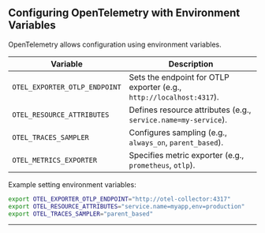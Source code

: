 
## **Configuring OpenTelemetry with Environment Variables**
OpenTelemetry allows configuration using environment variables.

| Variable | Description |
|----------|-------------|
| `OTEL_EXPORTER_OTLP_ENDPOINT` | Sets the endpoint for OTLP exporter (e.g., `http://localhost:4317`). |
| `OTEL_RESOURCE_ATTRIBUTES` | Defines resource attributes (e.g., `service.name=my-service`). |
| `OTEL_TRACES_SAMPLER` | Configures sampling (e.g., `always_on`, `parent_based`). |
| `OTEL_METRICS_EXPORTER` | Specifies metric exporter (e.g., `prometheus`, `otlp`). |

Example setting environment variables:
```sh
export OTEL_EXPORTER_OTLP_ENDPOINT="http://otel-collector:4317"
export OTEL_RESOURCE_ATTRIBUTES="service.name=myapp,env=production"
export OTEL_TRACES_SAMPLER="parent_based"
```

---
